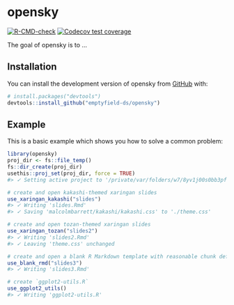 
<!-- README.md is generated from README.Rmd. Please edit that file -->

# opensky

<!-- badges: start -->

[![R-CMD-check](https://github.com/emptyfield-ds/opensky/workflows/R-CMD-check/badge.svg)](https://github.com/emptyfield-ds/opensky/actions)
[![Codecov test
coverage](https://codecov.io/gh/emptyfield-ds/opensky/branch/main/graph/badge.svg)](https://app.codecov.io/gh/emptyfield-ds/opensky?branch=main)
<!-- badges: end -->

The goal of opensky is to …

## Installation

You can install the development version of opensky from
[GitHub](https://github.com/) with:

``` r
# install.packages("devtools")
devtools::install_github("emptyfield-ds/opensky")
```

## Example

This is a basic example which shows you how to solve a common problem:

``` r
library(opensky)
proj_dir <- fs::file_temp()
fs::dir_create(proj_dir)
usethis::proj_set(proj_dir, force = TRUE)
#> ✓ Setting active project to '/private/var/folders/w7/8yv1j00s0bb3pfhmqc_rvd980000gn/T/RtmpKW9RXr/file9c615751da02'

# create and open kakashi-themed xaringan slides
use_xaringan_kakashi("slides")
#> ✓ Writing 'slides.Rmd'
#> ✓ Saving 'malcolmbarrett/kakashi/kakashi.css' to './theme.css'

# create and open tozan-themed xaringan slides
use_xaringan_tozan("slides2")
#> ✓ Writing 'slides2.Rmd'
#> ✓ Leaving 'theme.css' unchanged

# create and open a blank R Markdown template with reasonable chunk defaults
use_blank_rmd("slides3")
#> ✓ Writing 'slides3.Rmd'

# create `ggplot2-utils.R`
use_ggplot2_utils()
#> ✓ Writing 'ggplot2-utils.R'
```
